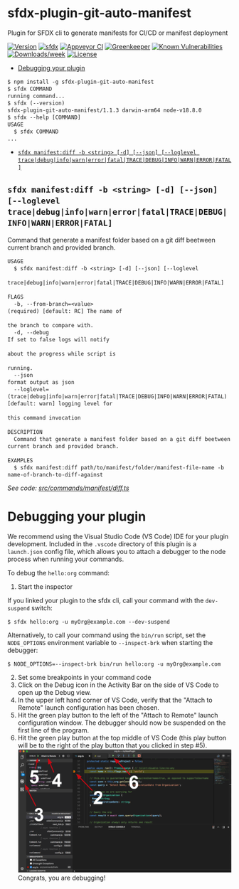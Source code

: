 sfdx-plugin-git-auto-manifest
=============================

Plugin for SFDX cli to generate manifests for CI/CD or manifest deployment

[![Version](https://img.shields.io/npm/v/sfdx-plugin-git-auto-manifest.svg)](https://npmjs.org/package/sfdx-plugin-git-auto-manifest)
[![sfdx](https://img.shields.io/badge/cli-sfdx-brightgreen.svg)](https://developer.salesforce.com/tools/sfdxcli)
[![Appveyor CI](https://ci.appveyor.com/api/projects/status/github/Hendroix/sfdx-plugin-git-auto-manifest?branch=master&svg=true)](https://ci.appveyor.com/project/heroku/sfdx-plugin-git-auto-manifest/branch/master)
[![Greenkeeper](https://badges.greenkeeper.io/Hendroix/sfdx-plugin-git-auto-manifest.svg)](https://greenkeeper.io/)
[![Known Vulnerabilities](https://snyk.io/test/github/Hendroix/sfdx-plugin-git-auto-manifest/badge.svg)](https://snyk.io/test/github/Hendroix/sfdx-plugin-git-auto-manifest)
[![Downloads/week](https://img.shields.io/npm/dw/sfdx-plugin-git-auto-manifest.svg)](https://npmjs.org/package/sfdx-plugin-git-auto-manifest)
[![License](https://img.shields.io/npm/l/sfdx-plugin-git-auto-manifest.svg)](https://github.com/Hendroix/sfdx-plugin-git-auto-manifest/blob/master/package.json)

<!-- toc -->
* [Debugging your plugin](#debugging-your-plugin)
<!-- tocstop -->
<!-- install -->
<!-- usage -->
```sh-session
$ npm install -g sfdx-plugin-git-auto-manifest
$ sfdx COMMAND
running command...
$ sfdx (--version)
sfdx-plugin-git-auto-manifest/1.1.3 darwin-arm64 node-v18.8.0
$ sfdx --help [COMMAND]
USAGE
  $ sfdx COMMAND
...
```
<!-- usagestop -->
<!-- commands -->
* [`sfdx manifest:diff -b <string> [-d] [--json] [--loglevel trace|debug|info|warn|error|fatal|TRACE|DEBUG|INFO|WARN|ERROR|FATAL]`](#sfdx-manifestdiff--b-string--d---json---loglevel-tracedebuginfowarnerrorfataltracedebuginfowarnerrorfatal)

## `sfdx manifest:diff -b <string> [-d] [--json] [--loglevel trace|debug|info|warn|error|fatal|TRACE|DEBUG|INFO|WARN|ERROR|FATAL]`

Command that generate a manifest folder based on a git diff beetween current branch and provided branch.

```
USAGE
  $ sfdx manifest:diff -b <string> [-d] [--json] [--loglevel
    trace|debug|info|warn|error|fatal|TRACE|DEBUG|INFO|WARN|ERROR|FATAL]

FLAGS
  -b, --from-branch=<value>                                                         (required) [default: RC] The name of
                                                                                    the branch to compare with.
  -d, --debug                                                                       If set to false logs will notify
                                                                                    about the progress while script is
                                                                                    running.
  --json                                                                            format output as json
  --loglevel=(trace|debug|info|warn|error|fatal|TRACE|DEBUG|INFO|WARN|ERROR|FATAL)  [default: warn] logging level for
                                                                                    this command invocation

DESCRIPTION
  Command that generate a manifest folder based on a git diff beetween current branch and provided branch.

EXAMPLES
  $ sfdx manifest:diff path/to/manifest/folder/manifest-file-name -b name-of-branch-to-diff-against
```

_See code: [src/commands/manifest/diff.ts](https://github.com/Hendroix/sfdx-plugin-git-auto-manifest/blob/v1.1.3/src/commands/manifest/diff.ts)_
<!-- commandsstop -->
<!-- debugging-your-plugin -->
# Debugging your plugin
We recommend using the Visual Studio Code (VS Code) IDE for your plugin development. Included in the `.vscode` directory of this plugin is a `launch.json` config file, which allows you to attach a debugger to the node process when running your commands.

To debug the `hello:org` command: 
1. Start the inspector
  
If you linked your plugin to the sfdx cli, call your command with the `dev-suspend` switch: 
```sh-session
$ sfdx hello:org -u myOrg@example.com --dev-suspend
```
  
Alternatively, to call your command using the `bin/run` script, set the `NODE_OPTIONS` environment variable to `--inspect-brk` when starting the debugger:
```sh-session
$ NODE_OPTIONS=--inspect-brk bin/run hello:org -u myOrg@example.com
```

2. Set some breakpoints in your command code
3. Click on the Debug icon in the Activity Bar on the side of VS Code to open up the Debug view.
4. In the upper left hand corner of VS Code, verify that the "Attach to Remote" launch configuration has been chosen.
5. Hit the green play button to the left of the "Attach to Remote" launch configuration window. The debugger should now be suspended on the first line of the program. 
6. Hit the green play button at the top middle of VS Code (this play button will be to the right of the play button that you clicked in step #5).
<br><img src=".images/vscodeScreenshot.png" width="480" height="278"><br>
Congrats, you are debugging!
